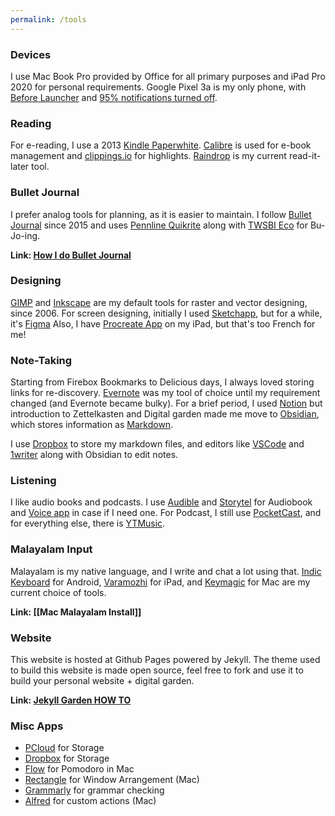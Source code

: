 ```yaml
---
permalink: /tools
---
```


### Devices
I use Mac Book Pro provided by Office for all primary purposes and iPad Pro 2020 for personal requirements. Google Pixel 3a is my only phone, with [Before Launcher](https://play.google.com/store/apps/details?id=com.beforesoft.launcher&hl=en_IN&gl=US) and [95% notifications turned off](https://medium.com/make-time/six-years-with-a-distraction-free-iphone-8cf5eb4f97e3). 

### Reading
For e-reading, I use a 2013 [Kindle Paperwhite](https://amzn.to/3nGZ5nY). [Calibre](https://calibre-ebook.com/) is used for e-book management and [clippings.io](https://www.clippings.io/) for highlights. [Raindrop](https://raindrop.io/) is my current read-it-later tool.

### Bullet Journal
I prefer analog tools for planning, as it is easier to maintain. I follow [Bullet Journal](https://bulletjournal.com/pages/learn) since 2015 and uses [Pennline Quikrite](https://amzn.to/2KG9uBJ) along with [TWSBI Eco](https://amzn.to/3h2FLyU) for Bu-Jo-ing.

**Link: [How I do Bullet Journal]()**

### Designing
[GIMP](https://www.gimp.org/) and [Inkscape](https://inkscape.org/) are my default tools for raster and vector designing, since 2006. For screen designing, initially I used [Sketchapp](https://www.sketch.com/), but for a while, it's [Figma](https://www.figma.com/) Also, I have [Procreate App](https://procreate.art/) on my iPad, but that's too French for me!

### Note-Taking
Starting from Firebox Bookmarks to Delicious days, I always loved storing links for re-discovery. [Evernote](https://evernote.com/) was my tool of choice until my requirement changed (and Evernote became bulky). For a brief period, I used [Notion](https://www.notion.so/) but introduction to Zettelkasten and Digital garden made me move to [Obsidian](https://obsidian.md/), which stores information as [Markdown](https://daringfireball.net/projects/markdown/).

I use [Dropbox](https://www.dropbox.com/home) to store my markdown files, and editors like [VSCode](https://code.visualstudio.com/) and [1writer](https://1writerapp.com/) along with Obsidian to edit notes. 

### Listening
I like audio books and podcasts. I use [Audible](https://www.audible.in/) and [Storytel](https://www.storytel.com/in/en/) for Audiobook and [Voice app](https://play.google.com/store/apps/details?id=de.ph1b.audiobook&hl=en_IN&gl=US) in case if I need one. For Podcast, I still use [PocketCast](https://www.pocketcasts.com/), and for everything else, there is [YTMusic](https://music.youtube.com/).


### Malayalam Input
Malayalam is my native language, and I write and chat a lot using that. [Indic Keyboard](https://play.google.com/store/apps/details?id=org.smc.inputmethod.indic&hl=en&gl=US) for Android, [Varamozhi](https://apps.apple.com/us/app/varamozhi/id514987251)  for iPad, and [Keymagic](https://junix.in/keymagic-with-malayalam/) for Mac are my current choice of tools.

**Link: [[Mac Malayalam Install]]**

### Website
This website is hosted at Github Pages powered by Jekyll. The theme used to build this website is made open source, feel free to fork and use it to build your personal website + digital garden.

**Link: [Jekyll Garden HOW TO](https://jekyll-garden.github.io/posts/how-to)**

### Misc Apps
- [PCloud](https://my.pcloud.com/) for Storage
- [Dropbox](https://www.dropbox.com/home) for Storage
- [Flow](https://flowapp.info/) for Pomodoro in Mac
- [Rectangle](https://rectangleapp.com/) for Window Arrangement (Mac)
- [Grammarly](https://app.grammarly.com/) for grammar checking
- [Alfred](https://www.alfredapp.com/) for custom actions (Mac)